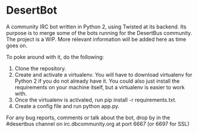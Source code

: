 DesertBot
=========

A community IRC bot written in Python 2, using Twisted at its backend. Its purpose is to merge some of the bots running
for the DesertBus community. The project is a WiP. More relevant information will be added here as time goes on.

To poke around with it, do the following:

1. Clone the repository.
2. Create and activate a virtualenv. You will have to download virtualenv for Python 2 if you do not already have it. 
You could also just install the requirements on your machine itself, but a virtualenv is easier to work with.
3. Once the virtualenv is activated, run pip install -r requirements.txt.
4. Create a config file and run python app.py.

For any bug reports, comments or talk about the bot, drop by in the #desertbus channel on irc.dbcommunity.org at port 6667
(or 6697 for SSL)
